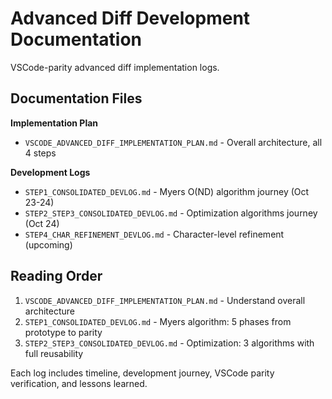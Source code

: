 # Advanced Diff Development Documentation

VSCode-parity advanced diff implementation logs.

## Documentation Files

**Implementation Plan**
- `VSCODE_ADVANCED_DIFF_IMPLEMENTATION_PLAN.md` - Overall architecture, all 4 steps

**Development Logs**
- `STEP1_CONSOLIDATED_DEVLOG.md` - Myers O(ND) algorithm journey (Oct 23-24)
- `STEP2_STEP3_CONSOLIDATED_DEVLOG.md` - Optimization algorithms journey (Oct 24)
- `STEP4_CHAR_REFINEMENT_DEVLOG.md` - Character-level refinement (upcoming)

## Reading Order

1. `VSCODE_ADVANCED_DIFF_IMPLEMENTATION_PLAN.md` - Understand overall architecture
2. `STEP1_CONSOLIDATED_DEVLOG.md` - Myers algorithm: 5 phases from prototype to parity
3. `STEP2_STEP3_CONSOLIDATED_DEVLOG.md` - Optimization: 3 algorithms with full reusability

Each log includes timeline, development journey, VSCode parity verification, and lessons learned.
